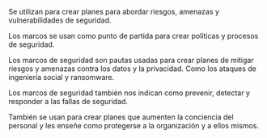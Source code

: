 Se utilizan para crear planes para abordar riesgos, amenazas y vulnerabilidades de seguridad. 

Los marcos se usan como punto de partida para crear políticas y procesos de seguridad. 

Los marcos de seguridad son pautas usadas para crear planes de mitigar riesgos y amenazas contra los datos y la privacidad. Como los ataques de ingeniería social y ransomware. 

Los marcos de seguridad también nos indican como prevenir, detectar y responder a las fallas de seguridad. 

También se usan para crear planes que aumenten la conciencia del personal y les enseñe como protegerse a la organización y a ellos mismos.  